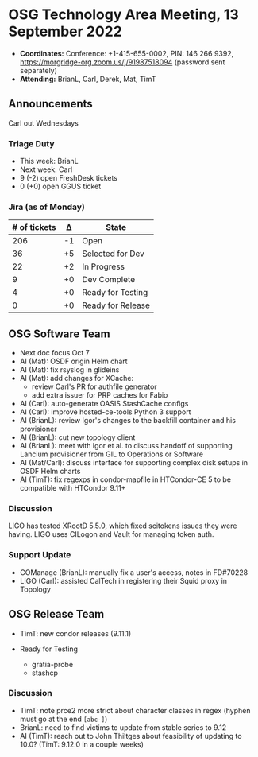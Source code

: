 # OSG Technology Area Meeting, 13 September 2022

-   **Coordinates:** Conference: +1-415-655-0002, PIN: 146 266 9392,
    <https://morgridge-org.zoom.us/j/91987518094> (password sent separately)
-   **Attending:** BrianL, Carl, Derek, Mat, TimT

## Announcements

Carl out Wednesdays

### Triage Duty

-   This week: BrianL
-   Next week: Carl
-   9 (-2) open FreshDesk tickets
-   0 (+0) open GGUS ticket

### Jira (as of Monday)

| # of tickets | &Delta; | State             |
|--------------|---------|-------------------|
| 206          | -1      | Open              |
| 36           | +5      | Selected for Dev  |
| 22           | +2      | In Progress       |
| 9            | +0      | Dev Complete      |
| 4            | +0      | Ready for Testing |
| 0            | +0      | Ready for Release |

## OSG Software Team

-  Next doc focus Oct 7
-  AI (Mat): OSDF origin Helm chart
-  AI (Mat): fix rsyslog in glideins
-  AI (Mat): add changes for XCache:
    - review Carl's PR for authfile generator
    - add extra issuer for PRP caches for Fabio
-  AI (Carl): auto-generate OASIS StashCache configs
-  AI (Carl): improve hosted-ce-tools Python 3 support
-  AI (BrianL): review Igor's changes to the backfill container and his provisioner
-  AI (BrianL): cut new topology client
-  AI (BrianL): meet with Igor et al. to discuss handoff of supporting Lancium provisioner
    from GIL to Operations or Software
-  AI (Mat/Carl): discuss interface for supporting complex disk setups in OSDF Helm charts
-  AI (TimT): fix regexps in condor-mapfile in HTCondor-CE 5 to be compatible with HTCondor 9.11+

### Discussion

LIGO has tested XRootD 5.5.0, which fixed scitokens issues they were having.
LIGO uses CILogon and Vault for managing token auth.

### Support Update

-   COManage (BrianL): manually fix a user's access, notes in FD#70228
-   LIGO (Carl): assisted CalTech in registering their Squid proxy in Topology

## OSG Release Team

-   TimT: new condor releases (9.11.1)

-   Ready for Testing
    -   gratia-probe
    -   stashcp

### Discussion

-   TimT: note prce2 more strict about character classes in regex (hyphen must go at the end `[abc-]`)
-   BrianL: need to find victims to update from stable series to 9.12
-   AI (TimT): reach out to John Thiltges about feasibility of updating to 10.0?
    (TimT: 9.12.0 in a couple weeks)
